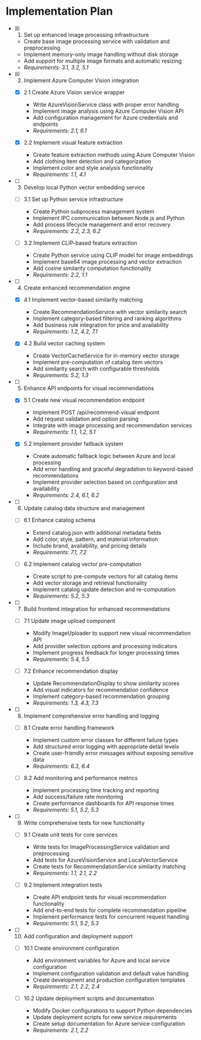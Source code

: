 # Implementation Plan

- [x] 1. Set up enhanced image processing infrastructure







  - Create base image processing service with validation and preprocessing
  - Implement memory-only image handling without disk storage
  - Add support for multiple image formats and automatic resizing
  - _Requirements: 3.1, 3.2, 5.1_

- [x] 2. Implement Azure Computer Vision integration





  - [x] 2.1 Create Azure Vision service wrapper




    - Write AzureVisionService class with proper error handling
    - Implement image analysis using Azure Computer Vision API
    - Add configuration management for Azure credentials and endpoints
    - _Requirements: 2.1, 6.1_

  - [x] 2.2 Implement visual feature extraction




    - Create feature extraction methods using Azure Computer Vision
    - Add clothing item detection and categorization
    - Implement color and style analysis functionality
    - _Requirements: 1.1, 4.1_

- [ ] 3. Develop local Python vector embedding service
  - [ ] 3.1 Set up Python service infrastructure
    - Create Python subprocess management system
    - Implement IPC communication between Node.js and Python
    - Add process lifecycle management and error recovery
    - _Requirements: 2.2, 2.3, 6.2_

  - [ ] 3.2 Implement CLIP-based feature extraction
    - Create Python service using CLIP model for image embeddings
    - Implement base64 image processing and vector extraction
    - Add cosine similarity computation functionality
    - _Requirements: 2.2, 1.1_

- [ ] 4. Create enhanced recommendation engine
  - [x] 4.1 Implement vector-based similarity matching

    - Create RecommendationService with vector similarity search
    - Implement category-based filtering and ranking algorithms
    - Add business rule integration for price and availability
    - _Requirements: 1.2, 4.2, 7.1_

  - [x] 4.2 Build vector caching system

    - Create VectorCacheService for in-memory vector storage
    - Implement pre-computation of catalog item vectors
    - Add similarity search with configurable thresholds
    - _Requirements: 5.2, 1.3_

- [ ] 5. Enhance API endpoints for visual recommendations
  - [x] 5.1 Create new visual recommendation endpoint


    - Implement POST /api/recommend-visual endpoint
    - Add request validation and option parsing
    - Integrate with image processing and recommendation services
    - _Requirements: 1.1, 1.2, 5.1_

  - [x] 5.2 Implement provider fallback system


    - Create automatic fallback logic between Azure and local processing
    - Add error handling and graceful degradation to keyword-based recommendations
    - Implement provider selection based on configuration and availability
    - _Requirements: 2.4, 6.1, 6.2_

- [ ] 6. Update catalog data structure and management
  - [ ] 6.1 Enhance catalog schema
    - Extend catalog.json with additional metadata fields
    - Add color, style, pattern, and material information
    - Include brand, availability, and pricing details
    - _Requirements: 7.1, 7.2_

  - [ ] 6.2 Implement catalog vector pre-computation
    - Create script to pre-compute vectors for all catalog items
    - Add vector storage and retrieval functionality
    - Implement catalog update detection and re-computation
    - _Requirements: 5.2, 5.3_

- [ ] 7. Build frontend integration for enhanced recommendations
  - [ ] 7.1 Update image upload component
    - Modify ImageUploader to support new visual recommendation API
    - Add provider selection options and processing indicators
    - Implement progress feedback for longer processing times
    - _Requirements: 5.4, 5.5_

  - [ ] 7.2 Enhance recommendation display
    - Update RecommendationDisplay to show similarity scores
    - Add visual indicators for recommendation confidence
    - Implement category-based recommendation grouping
    - _Requirements: 1.3, 4.3, 7.3_

- [ ] 8. Implement comprehensive error handling and logging
  - [ ] 8.1 Create error handling framework
    - Implement custom error classes for different failure types
    - Add structured error logging with appropriate detail levels
    - Create user-friendly error messages without exposing sensitive data
    - _Requirements: 6.3, 6.4_

  - [ ] 8.2 Add monitoring and performance metrics
    - Implement processing time tracking and reporting
    - Add success/failure rate monitoring
    - Create performance dashboards for API response times
    - _Requirements: 5.1, 5.2, 5.3_

- [ ] 9. Write comprehensive tests for new functionality
  - [ ] 9.1 Create unit tests for core services
    - Write tests for ImageProcessingService validation and preprocessing
    - Add tests for AzureVisionService and LocalVectorService
    - Create tests for RecommendationService similarity matching
    - _Requirements: 1.1, 2.1, 2.2_

  - [ ] 9.2 Implement integration tests
    - Create API endpoint tests for visual recommendation functionality
    - Add end-to-end tests for complete recommendation pipeline
    - Implement performance tests for concurrent request handling
    - _Requirements: 5.1, 5.2, 5.3_

- [ ] 10. Add configuration and deployment support
  - [ ] 10.1 Create environment configuration
    - Add environment variables for Azure and local service configuration
    - Implement configuration validation and default value handling
    - Create development and production configuration templates
    - _Requirements: 2.1, 2.2, 2.4_

  - [ ] 10.2 Update deployment scripts and documentation
    - Modify Docker configurations to support Python dependencies
    - Update deployment scripts for new service requirements
    - Create setup documentation for Azure service configuration
    - _Requirements: 2.1, 2.2_